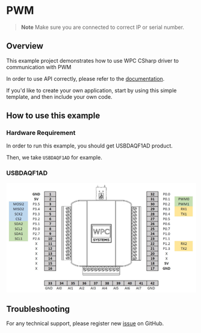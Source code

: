 # PWM
> **Note**
> Make sure you are connected to correct IP or serial number.

## Overview

This example project demonstrates how to use WPC CSharp driver to communication with PWM

In order to use API correctly, please refer to the [documentation](https://wpc-systems-ltd.github.io/WPC_CSharp_driver_release/).

If you'd like to create your own application, start by using this simple template, and then include your own code.

## How to use this example

### Hardware Requirement

In order to run this example, you should get USBDAQF1AD product.

Then, we take `USBDAQF1AD` for example.

### USBDAQF1AD

<img src="https://github.com/WPC-Systems-Ltd/WPC_CSharp_driver_release/blob/main/Reference/Pinouts/pinout-USBDAQF1AD.jpg" alt="drawing" width="600"/>

## Troubleshooting

For any technical support, please register new [issue](https://github.com/WPC-Systems-Ltd/WPC_CSharp_driver_release/issues) on GitHub.